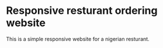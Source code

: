 # Responsive resturant ordering website
This is a simple responsive website for a nigerian resturant. 